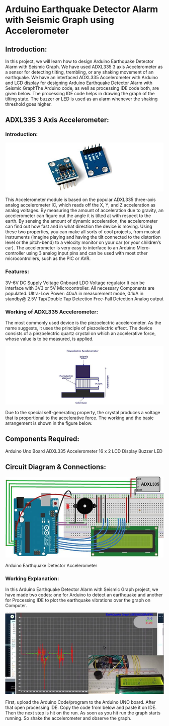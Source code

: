 
# Arduino Earthquake Detector Alarm with Seismic Graph using Accelerometer

## Introduction:
In this project, we will learn how to design Arduino Earthquake Detector Alarm with Seismic Graph. We have used ADXL335 3 axis Accelerometer as a sensor for detecting tilting, trembling, or any shaking movement of an earthquake. We have an interfaced ADXL335 Accelerometer with Arduino and LCD display for designing Arduino Earthquake Detector Alarm with Seismic GraphThe Arduino code, as well as processing IDE code both, are given below. The processing IDE code helps in drawing the graph of the tilting state. The buzzer or LED is used as an alarm whenever the shaking threshold goes higher.

## ADXL335 3 Axis Accelerometer:
### Introduction:
![Accelerometer](Accelerometer.jpg)

This Accelerometer module is based on the popular ADXL335 three-axis analog accelerometer IC, which reads off the X, Y, and Z acceleration as analog voltages. By measuring the amount of acceleration due to gravity, an accelerometer can figure out the angle it is tilted at with respect to the earth. By sensing the amount of dynamic acceleration, the accelerometer can find out how fast and in what direction the device is moving. Using these two properties, you can make all sorts of cool projects, from musical instruments (imagine playing and having the tilt connected to the distortion level or the pitch-bend) to a velocity monitor on your car (or your children’s car). The accelerometer is very easy to interface to an Arduino Micro-controller using 3 analog input pins and can be used with most other microcontrollers, such as the PIC or AVR.

### Features:
3V-6V DC Supply Voltage
Onboard LDO Voltage regulator
It can be interface with 3V3 or 5V Microcontroller.
All necessary Components are populated.
Ultra-Low Power: 40uA in measurement mode, 0.1uA in standby@ 2.5V
Tap/Double Tap Detection
Free-Fall Detection
Analog output


### Working of ADXL335 Accelerometer:
The most commonly used device is the piezoelectric accelerometer. As the name suggests, it uses the principle of piezoelectric effect. The device consists of a piezoelectric quartz crystal on which an accelerative force, whose value is to be measured, is applied.

![Piezoelectric-Accelerometer](Piezoelectric-Accelerometer.jpg)


Due to the special self-generating property, the crystal produces a voltage that is proportional to the accelerative force. The working and the basic arrangement is shown in the figure below.

## Components Required:
Arduino Uno Board
ADXL335 Accelerometer
16 x 2 LCD Display
Buzzer
LED

## Circuit Diagram & Connections:

![Circuit Diagram](Circuit-Diagram.jpg)

Arduino Earthquake Detector Accelerometer
### Working Explanation:
In this Arduino Earthquake Detector Alarm with Seismic Graph project, we have made two codes: one for Arduino to detect an earthquake and another for Processing IDE to plot the earthquake vibrations over the graph on Computer.

![Processing IDE](processing-ide.jpg)

First, upload the Arduino Code/program to the Arduino UNO board. After that open processing IDE. Copy the code from below and paste it on IDE. Then the next step is hit on the run. As soon as you hit run the graph starts running. So shake the accelerometer and observe the graph.
